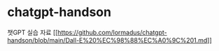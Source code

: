 # chatgpt-handson
챗GPT 실습 자료
[[https://github.com/lormadus/chatgpt-handson/blob/main/Dall-E%20%EC%98%88%EC%A0%9C%201.md]]
